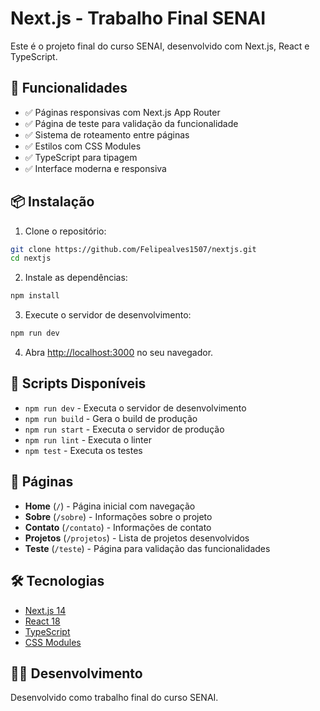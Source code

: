 # Next.js - Trabalho Final SENAI

Este é o projeto final do curso SENAI, desenvolvido com Next.js, React e TypeScript.

## 🚀 Funcionalidades

- ✅ Páginas responsivas com Next.js App Router
- ✅ Página de teste para validação da funcionalidade
- ✅ Sistema de roteamento entre páginas
- ✅ Estilos com CSS Modules
- ✅ TypeScript para tipagem
- ✅ Interface moderna e responsiva

## 📦 Instalação

1. Clone o repositório:
```bash
git clone https://github.com/Felipealves1507/nextjs.git
cd nextjs
```

2. Instale as dependências:
```bash
npm install
```

3. Execute o servidor de desenvolvimento:
```bash
npm run dev
```

4. Abra [http://localhost:3000](http://localhost:3000) no seu navegador.

## 🔧 Scripts Disponíveis

- `npm run dev` - Executa o servidor de desenvolvimento
- `npm run build` - Gera o build de produção
- `npm run start` - Executa o servidor de produção
- `npm run lint` - Executa o linter
- `npm test` - Executa os testes

## 📄 Páginas

- **Home** (`/`) - Página inicial com navegação
- **Sobre** (`/sobre`) - Informações sobre o projeto
- **Contato** (`/contato`) - Informações de contato
- **Projetos** (`/projetos`) - Lista de projetos desenvolvidos
- **Teste** (`/teste`) - Página para validação das funcionalidades

## 🛠️ Tecnologias

- [Next.js 14](https://nextjs.org/)
- [React 18](https://reactjs.org/)
- [TypeScript](https://www.typescriptlang.org/)
- [CSS Modules](https://github.com/css-modules/css-modules)

## 👨‍💻 Desenvolvimento

Desenvolvido como trabalho final do curso SENAI.
